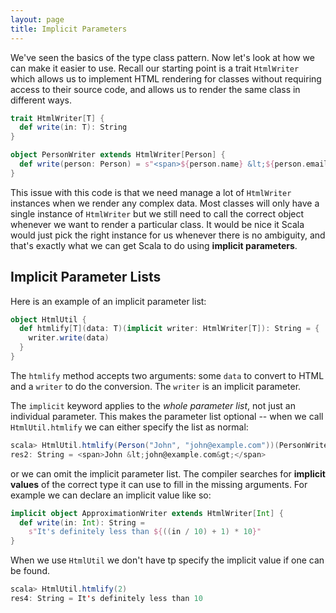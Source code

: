 ```yaml
---
layout: page
title: Implicit Parameters
---
```


We've seen the basics of the type class pattern. Now let's look at how we can make it easier to use. Recall our starting point is a trait `HtmlWriter` which allows us to implement HTML rendering for classes without requiring access to their source code, and allows us to render the same class in different ways.

~~~ scala
trait HtmlWriter[T] {
  def write(in: T): String
}

object PersonWriter extends HtmlWriter[Person] {
  def write(person: Person) = s"<span>${person.name} &lt;${person.email}&gt;</span>"
}
~~~

This issue with this code is that we need manage a lot of `HtmlWriter` instances when we render any complex data. Most classes will only have a single instance of `HtmlWriter` but we still need to call the correct object whenever we want to render a particular class. It would be nice it Scala would just pick the right instance for us whenever there is no ambiguity, and that's exactly what we can get Scala to do using **implicit parameters**.

## Implicit Parameter Lists

Here is an example of an implicit parameter list:

~~~ scala
object HtmlUtil {
  def htmlify[T](data: T)(implicit writer: HtmlWriter[T]): String = {
    writer.write(data)
  }
}
~~~

The `htmlify` method accepts two arguments: some `data` to convert to HTML and a `writer` to do the conversion. The `writer` is an implicit parameter.

The `implicit` keyword applies to the *whole parameter list*, not just an individual parameter. This makes the parameter list optional -- when we call `HtmlUtil.htmlify` we can either specify the list as normal:

~~~ scala
scala> HtmlUtil.htmlify(Person("John", "john@example.com"))(PersonWriter)
res2: String = <span>John &lt;john@example.com&gt;</span>
~~~

or we can omit the implicit parameter list. The compiler searches for **implicit values** of the correct type it can use to fill in the missing arguments. For example we can declare an implicit value like so:

~~~ scala
implicit object ApproximationWriter extends HtmlWriter[Int] {
  def write(in: Int): String =
    s"It's definitely less than ${((in / 10) + 1) * 10}"
}
~~~

When we use `HtmlUtil` we don't have tp specify the implicit value if one can be found.

~~~ scala
scala> HtmlUtil.htmlify(2)
res4: String = It's definitely less than 10
~~~
